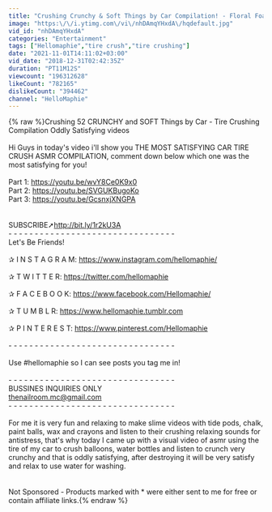 ```yaml
---
title: "Crushing Crunchy & Soft Things by Car Compilation! - Floral Foam, Squishy, Tide Pods and More!"
image: "https:\/\/i.ytimg.com\/vi\/nhDAmqYHxdA\/hqdefault.jpg"
vid_id: "nhDAmqYHxdA"
categories: "Entertainment"
tags: ["Hellomaphie","tire crush","tire crushing"]
date: "2021-11-01T14:11:02+03:00"
vid_date: "2018-12-31T02:42:35Z"
duration: "PT11M12S"
viewcount: "196312628"
likeCount: "782165"
dislikeCount: "394462"
channel: "HelloMaphie"
---
```

{% raw %}Crushing 52 CRUNCHY and SOFT Things by Car - Tire Crushing Compilation Oddly Satisfying videos<br /><br />Hi Guys in today's video i'll show you THE MOST SATISFYING CAR TIRE CRUSH ASMR COMPILATION, comment down below which one was the most satisfying for you!<br /><br />Part 1: <a rel="nofollow" target="blank" href="https://youtu.be/wvY8Ce0K9x0">https://youtu.be/wvY8Ce0K9x0</a><br />Part 2: <a rel="nofollow" target="blank" href="https://youtu.be/SVGUKBugoKo">https://youtu.be/SVGUKBugoKo</a><br />Part 3: <a rel="nofollow" target="blank" href="https://youtu.be/GcsnxjXNGPA">https://youtu.be/GcsnxjXNGPA</a><br /><br /><br />SUBSCRIBE➚<a rel="nofollow" target="blank" href="http://bit.ly/1r2kU3A">http://bit.ly/1r2kU3A</a> <br />- - - - - - - - - - - - - - - - - - - - - - - - - - - - - - - - <br />Let's Be Friends!<br /><br />✰ I N S T A G R A M: <a rel="nofollow" target="blank" href="https://www.instagram.com/hellomaphie/">https://www.instagram.com/hellomaphie/</a><br /><br />✰ T W I T T E R: <a rel="nofollow" target="blank" href="https://twitter.com/hellomaphie">https://twitter.com/hellomaphie</a><br /><br />✰ F A C E B O O K: <a rel="nofollow" target="blank" href="https://www.facebook.com/Hellomaphie/">https://www.facebook.com/Hellomaphie/</a><br /><br />✰ T U M B L R: <a rel="nofollow" target="blank" href="https://www.hellomaphie.tumblr.com">https://www.hellomaphie.tumblr.com</a><br /><br />✰ P I N T E R E S T: <a rel="nofollow" target="blank" href="https://www.pinterest.com/Hellomaphie">https://www.pinterest.com/Hellomaphie</a><br /><br />- - - - - - - - - - - - - - - - - - - - - - - - - - - - - - - - <br /><br />Use  #hellomaphie so I can see posts you tag me in!<br /><br />- - - - - - - - - - - - - - - - - - - - - - - - - - - - - - - -<br />BUSSINES INQUIRIES ONLY<br />thenailroom.mc@gmail.com<br />- - - - - - - - - - - - - - - - - - - - - - - - - - - - - - - -<br /><br />For me it is very fun and relaxing to make slime videos with tide pods, chalk, paint balls, wax and crayons and listen to their crushing relaxing sounds for antistress, that's why today I came up with a visual video of asmr using the tire of my car to crush balloons, water bottles and listen to crunch very crunchy and that is oddly satisfying, after destroying it will be very satisfy and relax to use water for washing.<br /><br /><br />Not Sponsored - Products marked with * were either sent to me for free or contain affiliate links.{% endraw %}
